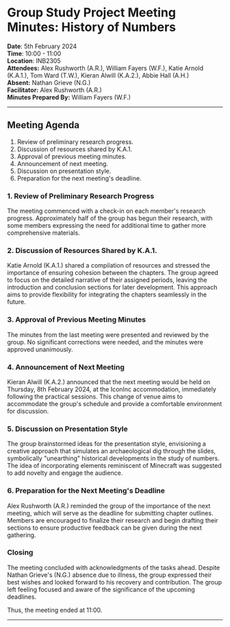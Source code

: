 # Group Study Project Meeting Minutes: History of Numbers

**Date**: 5th February 2024  
**Time**: 10:00 - 11:00  
**Location**: INB2305  
**Attendees:** Alex Rushworth (A.R.), William Fayers (W.F.), Katie Arnold (K.A.1.), Tom Ward (T.W.), Kieran Alwill (K.A.2.), Abbie Hall (A.H.)  
**Absent:** Nathan Grieve (N.G.)  
**Facilitator:** Alex Rushworth (A.R.)  
**Minutes Prepared By:** William Fayers (W.F.)

---

## Meeting Agenda

1. Review of preliminary research progress.
2. Discussion of resources shared by K.A.1.
3. Approval of previous meeting minutes.
4. Announcement of next meeting.
5. Discussion on presentation style.
6. Preparation for the next meeting's deadline.

### 1. Review of Preliminary Research Progress

The meeting commenced with a check-in on each member's research progress. Approximately half of the group has begun their research, with some members expressing the need for additional time to gather more comprehensive materials.

### 2. Discussion of Resources Shared by K.A.1.

Katie Arnold (K.A.1.) shared a compilation of resources and stressed the importance of ensuring cohesion between the chapters. The group agreed to focus on the detailed narrative of their assigned periods, leaving the introduction and conclusion sections for later development. This approach aims to provide flexibility for integrating the chapters seamlessly in the future.

### 3. Approval of Previous Meeting Minutes

The minutes from the last meeting were presented and reviewed by the group. No significant corrections were needed, and the minutes were approved unanimously.

### 4. Announcement of Next Meeting

Kieran Alwill (K.A.2.) announced that the next meeting would be held on Thursday, 8th February 2024, at the IconInc accommodation, immediately following the practical sessions. This change of venue aims to accommodate the group's schedule and provide a comfortable environment for discussion.

### 5. Discussion on Presentation Style

The group brainstormed ideas for the presentation style, envisioning a creative approach that simulates an archaeological dig through the slides, symbolically "unearthing" historical developments in the study of numbers. The idea of incorporating elements reminiscent of Minecraft was suggested to add novelty and engage the audience.

### 6. Preparation for the Next Meeting's Deadline

Alex Rushworth (A.R.) reminded the group of the importance of the next meeting, which will serve as the deadline for submitting chapter outlines. Members are encouraged to finalize their research and begin drafting their sections to ensure productive feedback can be given during the next gathering.

### Closing

The meeting concluded with acknowledgments of the tasks ahead. Despite Nathan Grieve's (N.G.) absence due to illness, the group expressed their best wishes and looked forward to his recovery and contribution. The group left feeling focused and aware of the significance of the upcoming deadlines.

Thus, the meeting ended at 11:00.

---